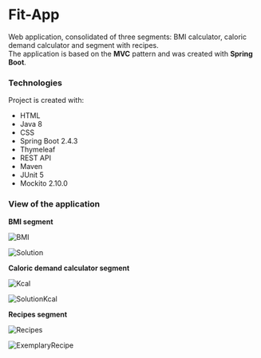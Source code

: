 # Fit-App

Web application, consolidated of three segments: BMI calculator, caloric demand calculator and segment with recipes.</br>
The application is based on the **MVC** pattern and was created with **Spring Boot**.</br>


### Technologies

Project is created with:

- HTML
- Java 8
- CSS
- Spring Boot 2.4.3
- Thymeleaf
- REST API
- Maven
- JUnit 5
- Mockito 2.10.0

### View of the application

**BMI segment**

![BMI](https://user-images.githubusercontent.com/71341233/111997605-81068c80-8b1b-11eb-862a-96ffeebc5951.png)

![Solution](https://user-images.githubusercontent.com/71341233/111997675-91b70280-8b1b-11eb-8461-e13475d164d3.png)


**Caloric demand calculator segment**

![Kcal](https://user-images.githubusercontent.com/71341233/111998140-02f6b580-8b1c-11eb-8028-ef077f6038a4.png)

![SolutionKcal](https://user-images.githubusercontent.com/71341233/111998182-0ee27780-8b1c-11eb-9b39-26076c1eaf5e.png)


**Recipes segment**

![Recipes](https://user-images.githubusercontent.com/71341233/111998316-2e79a000-8b1c-11eb-947b-c28b0d51f3a7.png)

![ExemplaryRecipe](https://user-images.githubusercontent.com/71341233/111998457-4c470500-8b1c-11eb-92b4-24920b19a09b.png)
